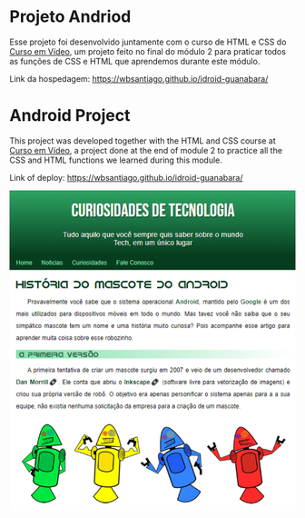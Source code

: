 <h1>Projeto Andriod</h1>
<p>Esse projeto foi desenvolvido juntamente com o curso de HTML e CSS do <a href="https://www.cursoemvideo.com/">Curso em Vídeo</a>, um projeto feito no final do módulo 2 para praticar todos as funções de CSS e HTML que aprendemos durante este módulo.</p>

Link da hospedagem: https://wbsantiago.github.io/idroid-guanabara/

<h1>Android Project</h1>
<p>This project was developed together with the HTML and CSS course at <a href="https://www.cursoemvideo.com/">Curso em Vídeo</a>, a project done at the end of module 2 to practice all the CSS and HTML functions we learned during this module.</p>

Link of deploy: https://wbsantiago.github.io/idroid-guanabara/

<img src="./img/printscreen-home.png" alt="print of home page online">